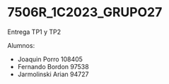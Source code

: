# 7506R_1C2023_GRUPO27
Entrega TP1 y TP2

Alumnos: 
- Joaquin Porro 108405
- Fernando Bordon 97538
- Jarmolinski Arian 94727
